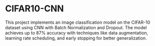# CIFAR10-CNN
This project implements an image classification model on the CIFAR-10 dataset using CNN with Batch Normalization and Dropout. The model achieves up to 87% accuracy with techniques like data augmentation, learning rate scheduling, and early stopping for better generalization.

